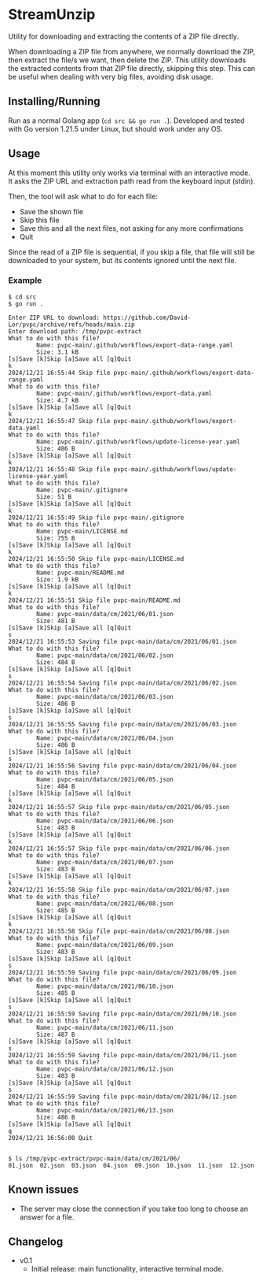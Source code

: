 # StreamUnzip

Utility for downloading and extracting the contents of a ZIP file directly.

When downloading a ZIP file from anywhere, we normally download the ZIP, then extract the file/s we want, then delete the ZIP.
This utility downloads the extracted contents from that ZIP file directly, skipping this step.
This can be useful when dealing with very big files, avoiding disk usage.

## Installing/Running

Run as a normal Golang app (`cd src && go run .`). Developed and tested with Go version 1.21.5 under Linux, but should work under any OS.

## Usage

At this moment this utility only works via terminal with an interactive mode. It asks the ZIP URL and extraction path read from the keyboard input (stdin).

Then, the tool will ask what to do for each file:

- Save the shown file
- Skip this file
- Save this and all the next files, not asking for any more confirmations
- Quit

Since the read of a ZIP file is sequential, if you skip a file, that file will still be downloaded to your system, but its contents ignored until the next file.

### Example

```
$ cd src
$ go run .

Enter ZIP URL to download: https://github.com/David-Lor/pvpc/archive/refs/heads/main.zip
Enter download path: /tmp/pvpc-extract
What to do with this file?
        Name: pvpc-main/.github/workflows/export-data-range.yaml
        Size: 3.1 kB
[s]Save [k]Skip [a]Save all [q]Quit
k
2024/12/21 16:55:44 Skip file pvpc-main/.github/workflows/export-data-range.yaml
What to do with this file?
        Name: pvpc-main/.github/workflows/export-data.yaml
        Size: 4.7 kB
[s]Save [k]Skip [a]Save all [q]Quit
k
2024/12/21 16:55:47 Skip file pvpc-main/.github/workflows/export-data.yaml
What to do with this file?
        Name: pvpc-main/.github/workflows/update-license-year.yaml
        Size: 486 B
[s]Save [k]Skip [a]Save all [q]Quit
k
2024/12/21 16:55:48 Skip file pvpc-main/.github/workflows/update-license-year.yaml
What to do with this file?
        Name: pvpc-main/.gitignore
        Size: 51 B
[s]Save [k]Skip [a]Save all [q]Quit
k
2024/12/21 16:55:49 Skip file pvpc-main/.gitignore
What to do with this file?
        Name: pvpc-main/LICENSE.md
        Size: 755 B
[s]Save [k]Skip [a]Save all [q]Quit
k
2024/12/21 16:55:50 Skip file pvpc-main/LICENSE.md
What to do with this file?
        Name: pvpc-main/README.md
        Size: 1.9 kB
[s]Save [k]Skip [a]Save all [q]Quit
k
2024/12/21 16:55:51 Skip file pvpc-main/README.md
What to do with this file?
        Name: pvpc-main/data/cm/2021/06/01.json
        Size: 481 B
[s]Save [k]Skip [a]Save all [q]Quit
s
2024/12/21 16:55:53 Saving file pvpc-main/data/cm/2021/06/01.json
What to do with this file?
        Name: pvpc-main/data/cm/2021/06/02.json
        Size: 484 B
[s]Save [k]Skip [a]Save all [q]Quit
s
2024/12/21 16:55:54 Saving file pvpc-main/data/cm/2021/06/02.json
What to do with this file?
        Name: pvpc-main/data/cm/2021/06/03.json
        Size: 486 B
[s]Save [k]Skip [a]Save all [q]Quit
s
2024/12/21 16:55:55 Saving file pvpc-main/data/cm/2021/06/03.json
What to do with this file?
        Name: pvpc-main/data/cm/2021/06/04.json
        Size: 486 B
[s]Save [k]Skip [a]Save all [q]Quit
s
2024/12/21 16:55:56 Saving file pvpc-main/data/cm/2021/06/04.json
What to do with this file?
        Name: pvpc-main/data/cm/2021/06/05.json
        Size: 484 B
[s]Save [k]Skip [a]Save all [q]Quit
k
2024/12/21 16:55:57 Skip file pvpc-main/data/cm/2021/06/05.json
What to do with this file?
        Name: pvpc-main/data/cm/2021/06/06.json
        Size: 483 B
[s]Save [k]Skip [a]Save all [q]Quit
k
2024/12/21 16:55:57 Skip file pvpc-main/data/cm/2021/06/06.json
What to do with this file?
        Name: pvpc-main/data/cm/2021/06/07.json
        Size: 483 B
[s]Save [k]Skip [a]Save all [q]Quit
k
2024/12/21 16:55:58 Skip file pvpc-main/data/cm/2021/06/07.json
What to do with this file?
        Name: pvpc-main/data/cm/2021/06/08.json
        Size: 485 B
[s]Save [k]Skip [a]Save all [q]Quit
k
2024/12/21 16:55:58 Skip file pvpc-main/data/cm/2021/06/08.json
What to do with this file?
        Name: pvpc-main/data/cm/2021/06/09.json
        Size: 483 B
[s]Save [k]Skip [a]Save all [q]Quit
s
2024/12/21 16:55:59 Saving file pvpc-main/data/cm/2021/06/09.json
What to do with this file?
        Name: pvpc-main/data/cm/2021/06/10.json
        Size: 485 B
[s]Save [k]Skip [a]Save all [q]Quit
s
2024/12/21 16:55:59 Saving file pvpc-main/data/cm/2021/06/10.json
What to do with this file?
        Name: pvpc-main/data/cm/2021/06/11.json
        Size: 487 B
[s]Save [k]Skip [a]Save all [q]Quit
s
2024/12/21 16:55:59 Saving file pvpc-main/data/cm/2021/06/11.json
What to do with this file?
        Name: pvpc-main/data/cm/2021/06/12.json
        Size: 483 B
[s]Save [k]Skip [a]Save all [q]Quit
s
2024/12/21 16:55:59 Saving file pvpc-main/data/cm/2021/06/12.json
What to do with this file?
        Name: pvpc-main/data/cm/2021/06/13.json
        Size: 486 B
[s]Save [k]Skip [a]Save all [q]Quit
q
2024/12/21 16:56:00 Quit


$ ls /tmp/pvpc-extract/pvpc-main/data/cm/2021/06/
01.json  02.json  03.json  04.json  09.json  10.json  11.json  12.json
```

## Known issues

- The server may close the connection if you take too long to choose an answer for a file.

## Changelog

- v0.1
  - Initial release: main functionality, interactive terminal mode.
